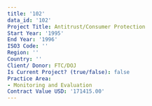 ```yaml
---
title: '102'
data_id: '102'
Project Title: Antitrust/Consumer Protection
Start Year: '1995'
End Year: '1996'
ISO3 Code: ''
Region: ''
Country: ''
Client/ Donor: FTC/DOJ
Is Current Project? (true/false): false
Practice Area:
- Monitoring and Evaluation
Contract Value USD: '171415.00'
---
```


